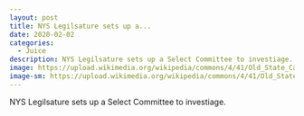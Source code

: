 ```yaml
---
layout: post
title: NYS Legilsature sets up a...
date: 2020-02-02
categories: 
  - Juice
description: NYS Legilsature sets up a Select Committee to investiage.
image: https://upload.wikimedia.org/wikipedia/commons/4/41/Old_State_Capitol_at_Albany_NY.jpg
image-sm: https://upload.wikimedia.org/wikipedia/commons/4/41/Old_State_Capitol_at_Albany_NY.jpg
---
```

NYS Legilsature sets up a Select Committee to investiage.